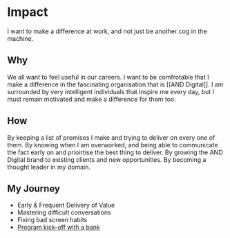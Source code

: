 # Impact

I want to make a difference at work, and not just be another cog in the machine.

## Why

We all want to feel useful in our careers. I want to be comfrotable that I make a difference in the fascinating organisation that is [[AND Digital]]. I am surrounded by very intelligent individuals that inspire me every day, but I must remain motivated and make a difference for them too.

## How

By keeping a list of promises I make and trying to deliver on every one of them.
By knowing when I am overworked, and being able to communicate the fact early on and prioirtise the best thing to deliver.
By growing the AND Digital brand to existing clients and new opportunities.
By becoming a thought leader in my domain.

## My Journey

- Early & Frequent Delivery of Value
- Mastering difficult conversations
- Fixing bad screen habits
- [Program kick-off with a bank](program-kick-off-with-a-bank.md)


[//begin]: # "Autogenerated link references for markdown compatibility"
[program-kick-off-with-a-bank]: program-kick-off-with-a-bank "Program Kick off with a Bank"
[//end]: # "Autogenerated link references"